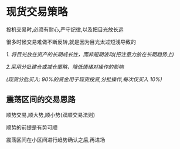 # 现货交易策略

投机交易时,必须有耐心,严守纪律,以及把目光放长远

很多时候交易难做不断反转,就是因为目光太过短浅导致的

_1. 将目光放在资产的长期成长性，而非短期波动(把注意力放在长期趋势上)_

_2.采用分批建仓或减仓策略，降低情绪对操作的影响_

_(现货分批买入: 90%的资金用于现货投资,分批操作,每次仅买入 10%)_

## 震荡区间的交易思路

顺势交易,顺大势,顺小势(双顺交易法则)

顺势的前提是有势可顺

震荡区间在小区间进行趋势确认之后,再进场
